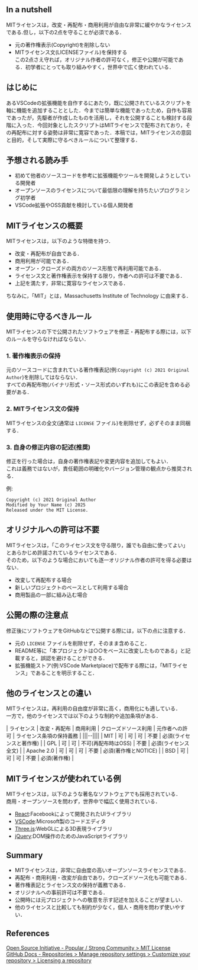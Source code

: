 
## In a nutshell
MITライセンスは，改変・再配布・商用利用が自由な非常に緩やかなライセンスである.但し，以下の2点を守ることが必須である．  
- 元の著作権表示(Copyright)を削除しない  
- MITライセンス文(LICENSEファイル)を保持する  
この2点さえ守れば，オリジナル作者の許可なく，修正や公開が可能である．初学者にとっても取り組みやすく，世界中で広く使われている．  


## はじめに
あるVSCodeの拡張機能を自作するにあたり，既に公開されているスクリプトを軸に機能を追加することとした．今までは簡単な機能であったため，自作も容易であったが，先駆者が作成したものを活用し，それを公開することも検討する段階に入った．今回対象としたスクリプトはMITライセンスで配布されており，その再配布に対する姿勢は非常に寛容であった．本稿では，MITライセンスの意図と目的，そして実際に守るべきルールについて整理する．  


## 予想される読み手
- 初めて他者のソースコードを参考に拡張機能やツールを開発しようとしている開発者  
- オープンソースのライセンスについて最低限の理解を持ちたいプログラミング初学者  
- VSCode拡張やOSS貢献を検討している個人開発者  

## MITライセンスの概要
MITライセンスは，以下のような特徴を持つ．
- 改変・再配布が自由である．  
- 商用利用が可能である．  
- オープン・クローズドの両方のソース形態で再利用可能である．  
- ライセンス文と著作権表示を保持する限り，作者への許可は不要である．  
- 上記を満たす，非常に寛容なライセンスである．  

ちなみに，「MIT」とは，Massachusetts Institute of Technology に由来する．

## 使用時に守るべきルール
MITライセンスの下で公開されたソフトウェアを修正・再配布する際には，以下のルールを守らなければならない．

### 1. 著作権表示の保持
元のソースコードに含まれている著作権表記(例:`Copyright (c) 2021 Original Author`)を削除してはならない．  
すべての再配布物(バイナリ形式・ソース形式のいずれも)にこの表記を含める必要がある．

### 2. MITライセンス文の保持
MITライセンスの全文(通常は `LICENSE` ファイル)を削除せず，必ずそのまま同梱する．

### 3. 自身の修正内容の記述(推奨)
修正を行った場合は，自身の著作権表記や変更内容を追加してもよい．  
これは義務ではないが，責任範囲の明確化やバージョン管理の観点から推奨される．

例:
```text
Copyright (c) 2021 Original Author  
Modified by Your Name (c) 2025  
Released under the MIT License.
```


## オリジナルへの許可は不要
MITライセンスは，「このライセンス文を守る限り，誰でも自由に使ってよい」とあらかじめ許諾されているライセンスである．  
そのため，以下のような場合においても逐一オリジナル作者の許可を得る必要はない．

- 改変して再配布する場合  
- 新しいプロジェクトのベースとして利用する場合  
- 商用製品の一部に組み込む場合  


## 公開の際の注意点
修正後にソフトウェアをGitHubなどで公開する際には，以下の点に注意する．

- 元の `LICENSE` ファイルを削除せず，そのまま含めること．  
- README等に「本プロジェクトは○○をベースに改変したものである」と記載すると，誤認を避けることができる．  
- 拡張機能ストア(例:VSCode Marketplace)で配布する際には，「MITライセンス」であることを明示すること．  



## 他のライセンスとの違い
MITライセンスは，再利用の自由度が非常に高く，商用化にも適している．  
一方で，他のライセンスでは以下のような制約や追加条項がある．

| ライセンス | 改変・再配布 | 商用利用 | クローズドソース利用 | 元作者への許可 | ライセンス条項の保持義務 |
|||--||||
| MIT        | 可           | 可       | 可                    | 不要             | 必須(ライセンスと著作権) |
| GPL        | 可           | 可       | 不可(再配布時はOSS) | 不要             | 必須(ライセンス全文)      |
| Apache 2.0 | 可           | 可       | 可                    | 不要             | 必須(著作権とNOTICE)       |
| BSD        | 可           | 可       | 可                    | 不要             | 必須(著作権)               |



## MITライセンスが使われている例
MITライセンスは，以下のような著名なソフトウェアでも採用されている．  
商用・オープンソースを問わず，世界中で幅広く使用されている．

- [React](https://github.com/facebook/react):Facebookによって開発されたUIライブラリ  
- [VSCode](https://github.com/microsoft/vscode):Microsoft製のコードエディタ  
- [Three.js](https://github.com/mrdoob/three.js):WebGLによる3D表現ライブラリ  
- [jQuery](https://github.com/jquery/jquery):DOM操作のためのJavaScriptライブラリ  



## Summary
- MITライセンスは，非常に自由度の高いオープンソースライセンスである．  
- 再配布・商用利用・改変が自由であり，クローズドソース化も可能である．  
- 著作権表記とライセンス文の保持が義務である．  
- オリジナルへの事前許可は不要である．  
- 公開時には元プロジェクトへの敬意を示す記述を加えることが望ましい．  
- 他のライセンスと比較しても制約が少なく，個人・商用を問わず使いやすい．



## References
[Open Source Initiative - Popular / Strong Community > MIT License](https://opensource.org/licenses/MIT)  
[GitHub Docs - Repositories > Manage repository settings > Customize your repository > Licensing a repository](https://docs.github.com/en/repositories/managing-your-repositorys-settings-and-features/customizing-your-repository/licensing-a-repository)



